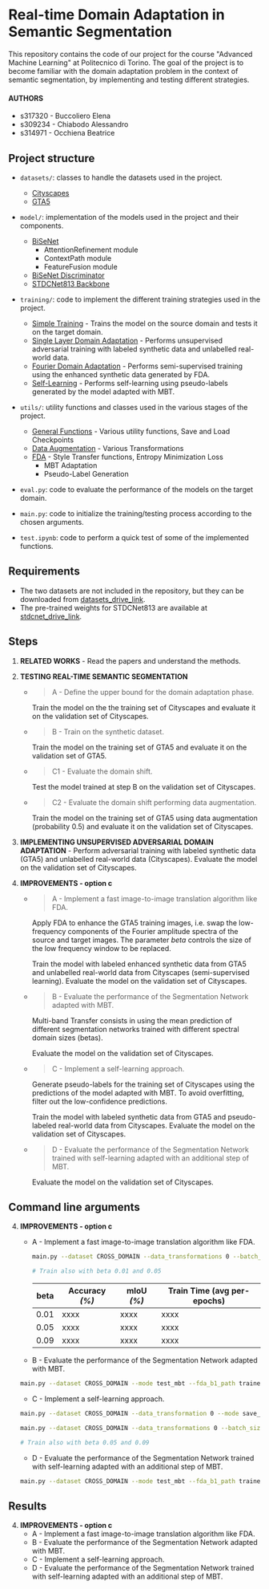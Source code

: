 # Real-time Domain Adaptation in Semantic Segmentation

This repository contains the code of our project for the course "Advanced Machine Learning" at Politecnico di Torino. The goal of the project is to become familiar with the domain adaptation problem in the context of semantic segmentation, by implementing and testing different strategies.

#### AUTHORS
- s317320 - Buccoliero Elena
- s309234 - Chiabodo Alessandro
- s314971 - Occhiena Beatrice

## Project structure
- `datasets/`: classes to handle the datasets used in the project.
  - [Cityscapes](datasets/cityscapes.py)
  - [GTA5](datasets/gta5.py)

- `model/`: implementation of the models used in the project and their components.
  - [BiSeNet](model/model_stages.py)
    - AttentionRefinement module
    - ContextPath module
    - FeatureFusion module
  - [BiSeNet Discriminator](model/model_stages.py)
  - [STDCNet813 Backbone](model/stdcnet.py)

- `training/`: code to implement the different training strategies used in the project.
  - [Simple Training](training/simple_train.py) - Trains the model on the source domain and tests it on the target domain.
  - [Single Layer Domain Adaptation](training/single_layer_da_train.py) - Performs unsupervised adversarial training with labeled synthetic data and unlabelled real-world data.
  - [Fourier Domain Adaptation](training/fda_train.py) - Performs semi-supervised training using the enhanced synthetic data generated by FDA.
  - [Self-Learning](training/fda_self_learning_train.py) - Performs self-learning using pseudo-labels generated by the model adapted with MBT.

- `utils/`: utility functions and classes used in the various stages of the project.
  - [General Functions](utils/general.py) - Various utility functions, Save and Load Checkpoints
  - [Data Augmentation](utils/aug.py) - Various Transformations
  - [FDA](utils/fda.py) - Style Transfer functions, Entropy Minimization Loss
    - MBT Adaptation
    - Pseudo-Label Generation

- `eval.py`: code to evaluate the performance of the models on the target domain.
- `main.py`: code to initialize the training/testing process according to the chosen arguments.
- `test.ipynb`: code to perform a quick test of some of the implemented functions.

## Requirements
- The two datasets are not included in the repository, but they can be downloaded from [datasets_drive_link](https://drive.google.com/drive/u/0/folders/1iE8wJT7tuDOVjEBZ7A3tOPZmNdroqG1m).
- The pre-trained weights for STDCNet813 are available at [stdcnet_drive_link](https://drive.google.com/drive/folders/1wROFwRt8qWHD4jSo8Zu1gp1d6oYJ3ns1).

## Steps
1. **RELATED WORKS** - Read the papers and understand the methods.
2. **TESTING REAL-TIME SEMANTIC SEGMENTATION**
    - > A - Define the upper bound for the domain adaptation phase.
    
      Train the model on the the training set of Cityscapes and evaluate it on the validation set of Cityscapes.

    - > B - Train on the synthetic dataset.
    
      Train the model on the training set of GTA5 and evaluate it on the validation set of GTA5.

    - > C1 - Evaluate the domain shift.

      Test the model trained at step B on the validation set of Cityscapes.

    - > C2 - Evaluate the domain shift performing data augmentation.

      Train the model on the training set of GTA5 using data augmentation (probability 0.5) and evaluate it on the validation set of Cityscapes.

3. **IMPLEMENTING UNSUPERVISED ADVERSARIAL DOMAIN ADAPTATION** - Perform adversarial training with labeled synthetic data (GTA5) and unlabelled real-world data (Cityscapes). Evaluate the model on the validation set of Cityscapes.

4. **IMPROVEMENTS - option c**

    - > A - Implement a fast image-to-image translation algorithm like FDA.
    
      Apply FDA to enhance the GTA5 training images, i.e. swap the low-frequency components of the Fourier amplitude spectra of the source and target images. The parameter *beta* controls the size of the low frequency window to be replaced.

      Train the model with labeled enhanced synthetic data from GTA5 and unlabelled real-world data from Cityscapes (semi-supervised learning). Evaluate the model on the validation set of Cityscapes. 
      
    - > B - Evaluate the performance of the Segmentation Network adapted with MBT.

      Multi-band Transfer consists in using the mean prediction of different segmentation networks trained with different spectral domain sizes (betas).

      Evaluate the model on the validation set of Cityscapes.

    - > C - Implement a self-learning approach.

      Generate pseudo-labels for the training set of Cityscapes using the predictions of the model adapted with MBT. To avoid overfitting, filter out the low-confidence predictions.

      Train the model with labeled synthetic data from GTA5 and pseudo-labeled real-world data from Cityscapes. Evaluate the model on the validation set of Cityscapes.

    - > D - Evaluate the performance of the Segmentation Network trained with self-learning adapted with an additional step of MBT.

      Evaluate the model on the validation set of Cityscapes.

## Command line arguments

4. **IMPROVEMENTS - option c**
    - A - Implement a fast image-to-image translation algorithm like FDA.
      ```bash
      main.py --dataset CROSS_DOMAIN --data_transformations 0 --batch_size 5 --learning_rate 0.01 --num_epochs 50 --save_model_path trained_models\norm_fda0.09 --resume False --comment norm_fda0.09 --mode train_fda --num_workers 4 --optimizer sgd --beta 0.09
      ```
      ```Python
      # Train also with beta 0.01 and 0.05
      ```
      | beta | Accuracy _(%)_ | mIoU _(%)_ | Train Time (avg per-epochs) |
      |------|----------------|------------|-----------------------------|
      | 0.01 | xxxx           | xxxx       | xxxx                        |
      | 0.05 | xxxx           | xxxx       | xxxx                        |
      | 0.09 | xxxx           | xxxx       | xxxx                        |
    
    - B - Evaluate the performance of the Segmentation Network adapted with MBT.
    ```bash
    main.py --dataset CROSS_DOMAIN --mode test_mbt --fda_b1_path trained_models\norm_fda0.01\best.pth --fda_b2_path trained_models\norm_fda0.05\best.pth --fda_b3_path trained_models\norm_fda0.09\best.pth
    ```
    - C - Implement a self-learning approach.
    ```bash
    main.py --dataset CROSS_DOMAIN --data_transformation 0 --mode save_pseudo --fda_b1_path trained_models\norm_fda0.01\best.pth --fda_b2_path trained_models\norm_fda0.05\best.pth --fda_b3_path trained_models\norm_fda0.09\best.pth --save_pseudo_path dataset\Cityscapes\pseudo_label
    ```
    ```bash
    main.py --dataset CROSS_DOMAIN --data_transformations 0 --batch_size 5 --learning_rate 0.01 --num_epochs 50 --save_model_path trained_models\selflearn_fda0.01 --resume False --comment selflearn_fda0.01 --mode self_learning --num_workers 4 --optimizer sgd --beta 0.01
    ```
    ```Python
    # Train also with beta 0.05 and 0.09
    ```
    - D - Evaluate the performance of the Segmentation Network trained with self-learning adapted with an additional step of MBT.
    ```bash
    main.py --dataset CROSS_DOMAIN --mode test_mbt --fda_b1_path trained_models\selflearn_fda0.01\best.pth --fda_b2_path trained_models\selflearn_fda0.05\best.pth --fda_b3_path trained_models\selflearn_fda0.09\best.pth
    ```
   

## Results
4. **IMPROVEMENTS - option c**
    - A - Implement a fast image-to-image translation algorithm like FDA.
    - B - Evaluate the performance of the Segmentation Network adapted with MBT.
    - C - Implement a self-learning approach.
    - D - Evaluate the performance of the Segmentation Network trained with self-learning adapted with an additional step of MBT.
